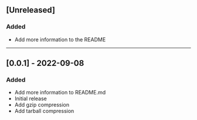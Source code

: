 ## [Unreleased]
### Added
- Add more information to the README

---

## [0.0.1] - 2022-09-08
### Added
- Add more information to README.md
- Initial release
- Add gzip compression
- Add tarball compression

